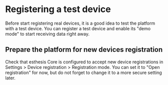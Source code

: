 # Registering a test device
Before start registering real devices, it is a good idea to test the platform with a test device.
You can register a test device and enable its "demo mode" to start receiving data right away.

## Prepare the platform for new devices registration
Check that esthesis Core is configured to accept new device registrations in
Settings > Device registration > Registration mode. You can set it to "Open registration" for now,
but do not forget to change it to a more secure setting later.

##
